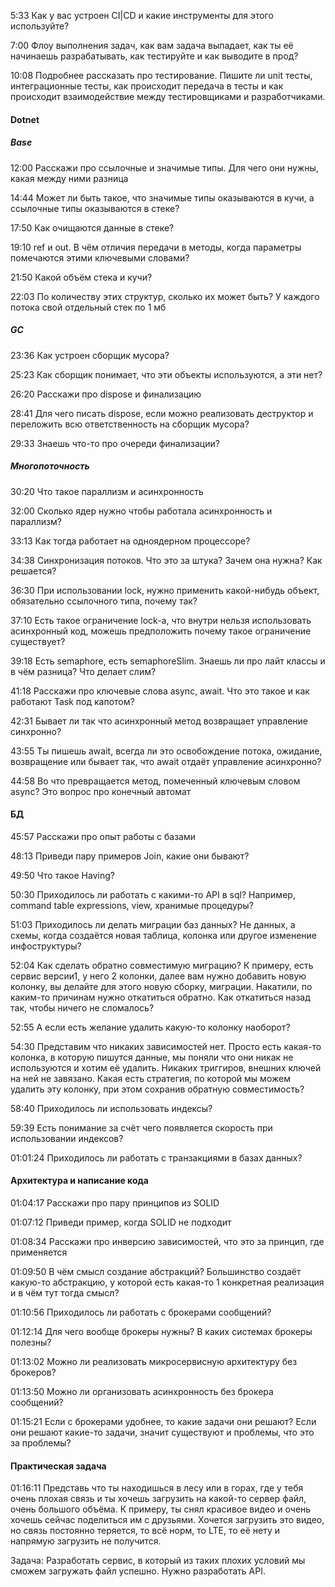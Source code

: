 5:33
Как у вас устроен CI|CD и какие инструменты для этого используйте?

7:00
Флоу выполнения задач, как вам задача выпадает, как ты её начинаешь разрабатывать, как тестируйте и как выводите в прод?

10:08
Подробнее рассказать про тестирование. Пишите ли unit тесты, интеграционные тесты, как происходит передача в тесты и как происходит взаимодействие между тестировщиками и разработчиками.

#### Dotnet
##### Base

12:00
Расскажи про ссылочные и значимые типы. Для чего они нужны, какая между ними разница

14:44
Может ли быть такое, что значимые типы оказываются в кучи, а ссылочные типы оказываются в стеке?

17:50
Как очищаются данные в стеке?

19:10
ref и out. В чём отличия передачи в методы, когда параметры помечаются этими ключевыми словами?

21:50
Какой объём стека и кучи? 

22:03
По количеству этих структур, сколько их может быть?
	У каждого потока свой отдельный стек по 1 мб

##### GC

23:36
Как устроен сборщик мусора?

25:23
Как сборщик понимает, что эти объекты используются, а эти нет?

26:20
Расскажи про dispose и финализацию

28:41
Для чего писать dispose, если можно реализовать деструктор и переложить всю ответственность на сборщик мусора?

29:33
Знаешь что-то про очереди финализации?

##### Многопоточность
30:20 
Что такое параллизм и асинхронность 

32:00
Сколько ядер нужно чтобы работала асинхронность и параллизм?

33:13
Как тогда работает на одноядерном процессоре?

34:38
Синхронизация потоков. 
Что это за штука?
Зачем она нужна?
Как решается?

36:30
При использовании lock, нужно применить какой-нибудь объект, обязательно ссылочного типа, почему так?

37:10
Есть такое ограничение lock-a, что внутри нельзя использовать асинхронный код, можешь предположить почему такое ограничение существует?

39:18
Есть semaphore, есть semaphoreSlim. Знаешь ли про лайт классы и в чём разница? Что делает слим? 

41:18
Расскажи про ключевые слова async, await. Что это такое и как работают Task под капотом?


42:31
Бывает ли так что асинхронный метод возвращает управление синхронно?

43:55
Ты пишешь await, всегда ли это освобождение потока, ожидание, возвращение или бывает так, что await отдаёт управление асинхронно?

44:58
Во что превращается метод, помеченный ключевым словом async? Это вопрос про конечный автомат

#### БД

45:57
Расскажи про опыт работы с базами

48:13
Приведи пару примеров Join, какие они бывают?

49:50
Что такое Having?

50:30
Приходилось ли работать с какими-то API в sql? Например, command table expressions, view, хранимые процедуры?

51:03
Приходилось ли делать миграции баз данных? Не данных, а схемы, когда создаётся новая таблица, колонка или другое изменение инфоструктуры?

52:04
Как сделать обратно совместимую миграцию? К примеру, есть сервис версии1, у него 2 колонки,  далее вам нужно добавить новую колонку, вы делайте для этого новую сборку, миграции. Накатили, по каким-то причинам нужно откатиться обратно. Как откатиться назад так, чтобы ничего не сломалось? 

52:55
А если есть желание удалить какую-то колонку наоборот?

54:30
Представим что никаких зависимостей нет. Просто есть какая-то колонка, в которую пишутся данные, мы поняли что они никак не используются и хотим её удалить. Никаких триггиров, внешних ключей на ней не завязано. Какая есть стратегия, по которой мы можем удалить эту колонку, при этом сохранив обратную совместимость?

58:40
Приходилось ли использовать индексы?

59:39
Есть понимание за счёт чего появляется скорость при использовании индексов?

01:01:24
Приходилось ли работать с транзакциями в базах данных?

#### Архитектура и написание кода

01:04:17
Расскажи про пару принципов из SOLID

01:07:12
Приведи пример, когда SOLID не подходит

01:08:34
Расскажи про инверсию зависимостей, что это за принцип, где применяется

01:09:50
В чём смысл создание абстракций? Большинство создаёт какую-то абстракцию, у которой есть какая-то 1 конкретная реализация и в чём тут тогда смысл?

01:10:56
Приходилось ли работать с брокерами сообщений?

01:12:14
Для чего вообще брокеры нужны? В каких системах брокеры полезны?

01:13:02
Можно ли реализовать микросервисную архитектуру без брокеров?

01:13:50
Можно ли организовать асинхронность без брокера сообщений?

01:15:21
Если с брокерами удобнее, то какие задачи они решают? Если они решают какие-то задачи, значит существуют и проблемы, что это за проблемы?


#### Практическая задача

01:16:11
Представь что ты находишься в лесу или в горах, где у тебя очень плохая связь и ты хочешь загрузить на какой-то сервер файл, очень большого объёма. К примеру, ты снял красивое видео и очень хочешь сейчас поделиться им с друзьями. Хочется загрузить это видео, но связь постоянно теряется, то всё норм, то LTE, то её нету и напрямую загрузить не получится.

Задача: 
Разработать сервис, в который из таких плохих условий мы сможем загружать файл успешно. Нужно разработать API.